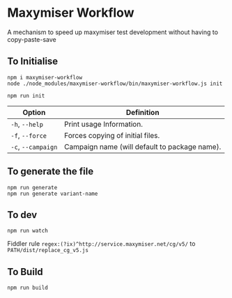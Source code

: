 # Maxymiser Workflow
A mechanism to speed up maxymiser test development without having to copy-paste-save

## To Initialise
```
npm i maxymiser-workflow
node ./node_modules/maxymiser-workflow/bin/maxymiser-workflow.js init

npm run init
```

| Option | Definition |
| ------ | ---------- |
| `-h`, `--help` | Print usage Information. |
| `-f`, `--force` |Forces copying of initial files. |
| `-c`, `--campaign` | Campaign name (will default to package name). |


## To generate the file
```
npm run generate
npm run generate variant-name
```

## To dev
```
npm run watch
```

Fiddler rule
`regex:(?ix)^http://service.maxymiser.net/cg/v5/`
to
`PATH/dist/replace_cg_v5.js`

## To Build
```
npm run build
```
